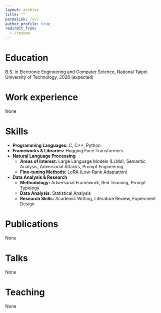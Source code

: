 ```yaml
---
layout: archive
title: ""
permalink: /cv/
author_profile: true
redirect_from:
  - /resume
---
```


<!--{% include base_path %}-->

Education
======
<!--* Ph.D in Version Control Theory, GitHub University, 2018 (expected)
* M.S. in Jekyll, GitHub University, 2014
* B.S. in GitHub, GitHub University, 2012
-->
B.S. in Electronic Engineering and Computer Science, National Taipei University of Technology, 2028 (expected)

Work experience
======
<!--* Spring 2024: Academic Pages Collaborator
  * GitHub University
  * Duties includes: Updates and improvements to template
  * Supervisor: The Users

* Fall 2015: Research Assistant
  * GitHub University
  * Duties included: Merging pull requests
  * Supervisor: Professor Hub

* Summer 2015: Research Assistant
  * GitHub University
  * Duties included: Tagging issues
  * Supervisor: Professor Git
-->
None
  
Skills
======
* **Programming Languages:** C, C++, Python
* **Frameworks & Libraries:** Hugging Face Transformers
* **Natural Language Processing**
  * **Areas of Interest:**  Large Language Models (LLMs), Semantic Analysis, Adversarial Attacks, Prompt Engineering
  * **Fine-tuning Methods:**  LoRA (Low-Rank Adaptation)
* **Data Analysis & Research**
  * **Methodology:**  Adversarial Framework, Red Teaming, Prompt Typology
  * **Data Analysis:**  Statistical Analysis
  * **Research Skills:**  Academic Writing, Literature Review, Experiment Design

Publications
======
<!--  <ul>{% for post in site.publications reversed %}
    {% include archive-single-cv.html %}
  {% endfor %}</ul>
-->
None
  
Talks
======
<!--  <ul>{% for post in site.talks reversed %}
    {% include archive-single-talk-cv.html  %}
  {% endfor %}</ul>
-->
None
  
Teaching
======
<!--  <ul>{% for post in site.teaching reversed %}
    {% include archive-single-cv.html %}
  {% endfor %}</ul>
-->
None
  
<!--Service and leadership
======
* Currently signed in to 43 different slack teams
-->
